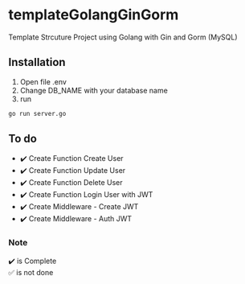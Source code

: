 # templateGolangGinGorm
Template Strcuture Project using Golang with Gin and Gorm (MySQL)

## Installation
1. Open file .env
2. Change DB_NAME with your database name
3. run
```bash
go run server.go
```

## To do
- :heavy_check_mark: Create Function Create User
- :heavy_check_mark: Create Function Update User
- :heavy_check_mark: Create Function Delete User
- :heavy_check_mark: Create Function Login User with JWT
- :heavy_check_mark: Create Middleware - Create JWT
- :heavy_check_mark: Create Middleware - Auth JWT


### Note
:heavy_check_mark: is Complete<br/>
:white_check_mark: is not done

